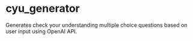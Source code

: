 # cyu_generator
Generates check your understanding multiple choice questions based on user input using OpenAI API.
